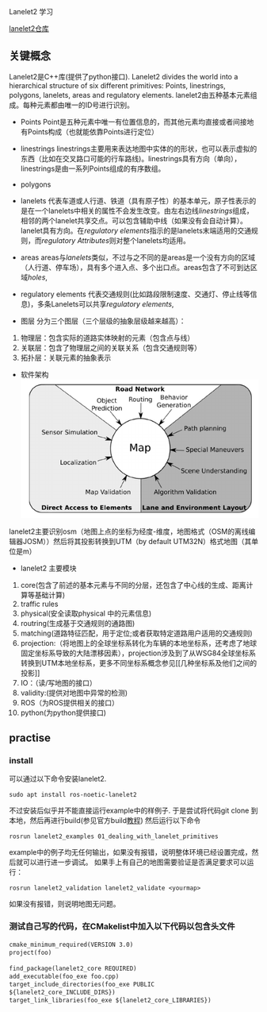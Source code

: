 Lanelet2 学习

[lanelet2仓库]("https://github.com/fzi-forschungszentrum-informatik/Lanelet2")
##  关键概念
Lanelet2是C++库(提供了python接口).
Lanelet2 divides the world into a hierarchical structure of six different primitives: Points, linestrings, polygons, lanelets, areas and regulatory elements.
lanelet2由五种基本元素组成。每种元素都由唯一的ID号进行识别。
- Points
Point是五种元素中唯一有位置信息的，而其他元素均直接或者间接地有Points构成（也就能依靠Points进行定位）
- linestrings
linestrings主要用来表达地图中实体的的形状，也可以表示虚拟的东西（比如在交叉路口可能的行车路线)。linestrings具有方向（单向），linestrings是由一系列Points组成的有序数组。
- polygons

- lanelets
代表车道或人行道、铁道（具有原子性）的基本单元，原子性表示的是在一个lanelets中相关的属性不会发生改变。由左右边线*linestrings*组成，相邻的两个lanelet共享交点。可以包含辅助中线（如果没有会自动计算）。lanelet具有方向。在*regulatory elements*指示的是lanelets末端适用的交通规则，而*regulatory Attributes*则对整个lanelets均适用。
- areas
areas与*lanelets*类似，不过与之不同的是areas是一个没有方向的区域（人行道、停车场），具有多个进入点、多个出口点。areas包含了不可到达区域*holes*,
- regulatory elements
代表交通规则(比如路段限制速度、交通灯、停止线等信息)，多条Lanelets可以共享*regulatory elements*,
 - 图层
 分为三个图层（三个层级的抽象层级越来越高）：
 1. 物理层：包含实际的道路实体映射的元素（包含点与线）
 2. 关联层：包含了物理层之间的关联关系（包含交通规则等）
 3. 拓扑层：关联元素的抽象表示
- 软件架构
![lanelet2_arch](https://github.com/haloworld-C/images/blob/main/lanelet2_arch.png "lanelet2_arch.png")

lanelet2主要识别osm（地图上点的坐标为经度-维度，地图格式（OSM的离线编辑器JOSM））然后将其投影转换到UTM（by default UTM32N）格式地图（其单位是m）

- lanelet2 主要模块
1. core(包含了前述的基本元素与不同的分层，还包含了中心线的生成、距离计算等基础计算)
2. traffic rules
3. physical(安全读取physical 中的元素信息)
4. routring(生成基于交通规则的通路图)
5. matching(道路特征匹配，用于定位;或者获取特定道路用户适用的交通规则)
6. projection:（将地图上的全球坐标系转化为车辆的本地坐标系，还考虑了地球固定坐标系导致的大陆漂移因素），projection涉及到了从WSG84全球坐标系转换到UTM本地坐标系，更多不同坐标系概念参见[[几种坐标系及他们之间的投影]]
8. IO：（读/写地图的接口）
9. validity:(提供对地图中异常的检测)
10. ROS（为ROS提供相关的接口）
11. python(为python提供接口)

## practise
### install
可以通过以下命令安装lanelet2.
```
sudo apt install ros-noetic-lanelet2
```
不过安装后似乎并不能直接运行example中的样例子.
于是尝试将代码git clone 到本地，然后再进行build(参见官方build[教程](""https://github.com/fzi-forschungszentrum-informatik/Lanelet2))
然后运行以下命令
```
rosrun lanelet2_examples 01_dealing_with_lanelet_primitives
```
example中的例子均无任何输出，如果没有报错，说明整体环境已经设置完成，然后就可以进行进一步调试。
如果手上有自己的地图需要验证是否满足要求可以运行：
```
rosrun lanelet2_validation lanelet2_validate <yourmap>
```
如果没有报错，则说明地图无问题。

### 测试自己写的代码，在CMakelist中加入以下代码以包含头文件
``` CMakelist
cmake_minimum_required(VERSION 3.0)
project(foo)

find_package(lanelet2_core REQUIRED)
add_executable(foo_exe foo.cpp)
target_include_directories(foo_exe PUBLIC ${lanelet2_core_INCLUDE_DIRS})
target_link_libraries(foo_exe ${lanelet2_core_LIBRARIES})
```
